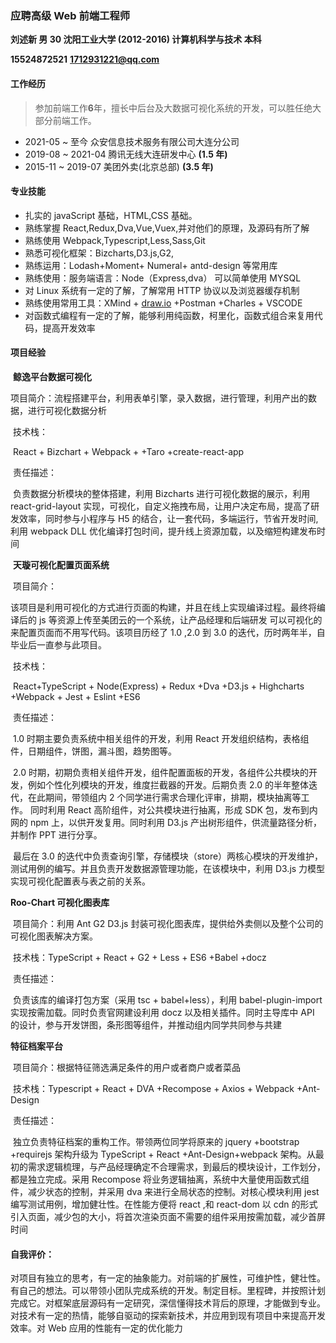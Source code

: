 ### 应聘高级 Web 前端工程师

**刘述新 男 30 沈阳工业大学 (2012-2016) 计算机科学与技术 本科**

**15524872521** **1712931221@qq.com**

#### 工作经历

> 参加前端工作**6**年，擅长中后台及大数据可视化系统的开发，可以胜任绝大部分前端工作。

- 2021-05 ~ 至今 众安信息技术服务有限公司大连分公司
- 2019-08 ~ 2021-04 腾讯无线大连研发中心 **(1.5 年)**
- 2015-11 ~ 2019-07 美团外卖(北京总部) **(3.5 年)**

#### 专业技能

- 扎实的 javaScript 基础，HTML,CSS 基础。
- 熟练掌握 React,Redux,Dva,Vue,Vuex,并对他们的原理，及源码有所了解
- 熟练使用 Webpack,Typescript,Less,Sass,Git
- 熟悉可视化框架：Bizcharts,D3.js,G2,
- 熟练运用：Lodash+Moment+ Numeral+ antd-design 等常用库
- 熟练使用：服务端语言：Node（Express,dva） 可以简单使用 MYSQL
- 对 Linux 系统有一定的了解，了解常用 HTTP 协议以及浏览器缓存机制
- 熟练使用常用工具：XMind + [draw.io](http://draw.io) +Postman +Charles + VSCODE
- 对函数式编程有一定的了解，能够利用纯函数，柯里化，函数式组合来复用代码，提高开发效率

#### 项目经验

​ **鲸逸平台数据可视化**

​ 项目简介：流程搭建平台，利用表单引擎，录入数据，进行管理，利用产出的数据，进行可视化数据分析

​ 技术栈：

​ React + Bizchart + Webpack + +Taro +create-react-app

​ 责任描述：

​ 负责数据分析模块的整体搭建，利用 Bizcharts 进行可视化数据的展示，利用 react-grid-layout 实现，可视化，自定义拖拽布局，让用户决定布局，提高了研发效率，同时参与小程序与 H5 的结合，让一套代码，多端运行，节省开发时间,利用 webpack DLL 优化编译打包时间，提升线上资源加载，以及缩短构建发布时间

​ **天璇可视化配置页面系统**

​ 项目简介：

​ 该项目是利用可视化的方式进行页面的构建，并且在线上实现编译过程。最终将编译后的 js 等资源上传至美团云的一个系统，让产品经理和后端研发 可以可视化的来配置页面而不用写代码。该项目历经了 1.0 ,2.0 到 3.0 的迭代，历时两年半，自毕业后一直参与此项目。

​ 技术栈：

​ React+TypeScript + Node(Express) + Redux +Dva +D3.js + Highcharts +Webpack + Jest + Eslint +ES6

​ 责任描述：

​ 1.0 时期主要负责系统中相关组件的开发，利用 React 开发组织结构，表格组件，日期组件，饼图，漏斗图，趋势图等。

​ 2.0 时期，初期负责相关组件开发，组件配置面板的开发，各组件公共模块的开发，例如个性化列模块的开发，维度拦截器的开发。后期负责 2.0 的半年整体迭代，在此期间，带领组内 2 个同学进行需求合理化评审，排期，模块抽离等工作。 同时利用 React 高阶组件，对公共模块进行抽离，形成 SDK 包，发布到内网的 npm 上，以供开发复用。同时利用 D3.js 产出树形组件，供流量路径分析，并制作 PPT 进行分享。

​ 最后在 3.0 的迭代中负责查询引擎，存储模块（store）两核心模块的开发维护，测试用例的编写。并且负责开发数据源管理功能，在该模块中，利用 D3.js 力模型实现可视化配置表与表之前的关系。

**Roo-Chart 可视化图表库**

​ 项目简介：利用 Ant G2 D3.js 封装可视化图表库，提供给外卖侧以及整个公司的可视化图表解决方案。

​ 技术栈：TypeScript + React + G2 + Less + ES6 +Babel +docz

​ 责任描述：

​ 负责该库的编译打包方案（采用 tsc + babel+less），利用 babel-plugin-import 实现按需加载。同时负责官网建设利用 docz 以及相关插件。同时主导库中 API 的设计，参与开发饼图，条形图等组件，并推动组内同学共同参与共建

**特征档案平台**

​ 项目简介：根据特征筛选满足条件的用户或者商户或者菜品

​ 技术栈：Typescript + React + DVA +Recompose + Axios + Webpack +Ant-Design

​ 责任描述：

​ 独立负责特征档案的重构工作。带领两位同学将原来的 jquery +bootstrap +requirejs 架构升级为 TypeScript + React +Ant-Design+webpack 架构。从最初的需求逻辑梳理，与产品经理确定不合理需求，到最后的模块设计，工作划分，都是独立完成。采用 Recompose 将业务逻辑抽离，系统中大量使用函数式组件，减少状态的控制，并采用 dva 来进行全局状态的控制。对核心模块利用 jest 编写测试用例，增加健壮性。在性能方便将 react ,和 react-dom 以 cdn 的形式引入页面，减少包的大小，将首次渲染页面不需要的组件采用按需加载，减少首屏时间

#### 自我评价：

​ 对项目有独立的思考，有一定的抽象能力。对前端的扩展性，可维护性，健壮性。有自己的想法。可以带领小团队完成系统的开发。制定目标。里程碑，并按照计划完成它。对框架底层源码有一定研究，深信懂得技术背后的原理，才能做到专业。对技术有一定的热情，能够自驱动的探索新技术，并应用到现有项目中来提高开发效率。对 Web 应用的性能有一定的优化能力
